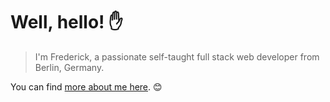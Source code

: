 # Well, hello! :raised_hand:

> I'm Frederick, a passionate self-taught full stack web developer from Berlin, Germany.

You can find [more about me here](https://svefre.github.io/). :blush:
